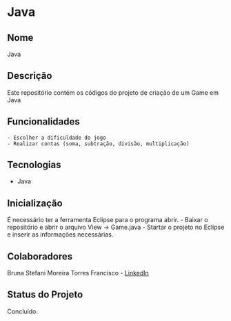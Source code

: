 # Java

## Nome
Java

## Descrição
Este repositório contém os códigos do projeto de criação de um Game em Java

## Funcionalidades
    - Escolher a dificuldade do jogo
    - Realizar contas (soma, subtração, divisão, multiplicação)

## Tecnologias
- Java
  
## Inicialização
É necessário ter a ferramenta Eclipse para o programa abrir.
    - Baixar o repositório e abrir o arquivo View -> Game.java
    - Startar o projeto no Eclipse e inserir as informações necessárias.

## Colaboradores
Bruna Stefani Moreira Torres Francisco - <a href="https://www.linkedin.com/in/bruna-moreira-torres-francisco/" target="_blank">LinkedIn</a>

## Status do Projeto
Concluído.